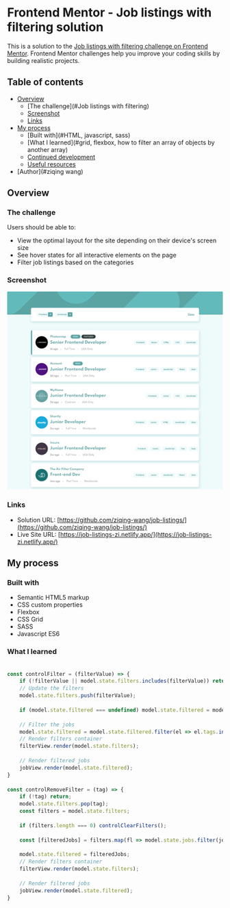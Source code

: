 # Frontend Mentor - Job listings with filtering solution

This is a solution to the [Job listings with filtering challenge on Frontend Mentor](https://www.frontendmentor.io/challenges/job-listings-with-filtering-ivstIPCt). Frontend Mentor challenges help you improve your coding skills by building realistic projects. 

## Table of contents

- [Overview](#overview)
  - [The challenge](#Job listings with filtering)
  - [Screenshot](#screenshot)
  - [Links](#links)
- [My process](#my-process)
  - [Built with](#HTML, javascript, sass)
  - [What I learned](#grid, flexbox, how to filter an array of objects by another array)
  - [Continued development](#continued-development)
  - [Useful resources](#https://fonts.google.com/specimen/Spartan)
- [Author](#ziqing wang)


## Overview

### The challenge

Users should be able to:

- View the optimal layout for the site depending on their device's screen size
- See hover states for all interactive elements on the page
- Filter job listings based on the categories

### Screenshot

![](./job-listings.png)


### Links

- Solution URL: [https://github.com/ziqing-wang/job-listings/](https://github.com/ziqing-wang/job-listings/)
- Live Site URL: [https://job-listings-zi.netlify.app/](https://job-listings-zi.netlify.app/)

## My process

### Built with

- Semantic HTML5 markup
- CSS custom properties
- Flexbox
- CSS Grid
- SASS
- Javascript ES6


### What I learned

```js - filter listings

const controlFilter = (filterValue) => {
    if (!filterValue || model.state.filters.includes(filterValue)) return;
    // Update the filters
    model.state.filters.push(filterValue);

    if (model.state.filtered === undefined) model.state.filtered = model.state.jobs;

    // Filter the jobs
    model.state.filtered = model.state.filtered.filter(el => el.tags.includes(filterValue));;
    // Render filters container
    filterView.render(model.state.filters);

    // Render filtered jobs
    jobView.render(model.state.filtered);
}

const controlRemoveFilter = (tag) => {
    if (!tag) return;
    model.state.filters.pop(tag);
    const filters = model.state.filters;
 
    if (filters.length === 0) controlClearFilters();

    const [filteredJobs] = filters.map(fl => model.state.jobs.filter(job =>job.tags.includes(fl)))

    model.state.filtered = filteredJobs;
    // Render filters container
    filterView.render(model.state.filters);

    // Render filtered jobs
    jobView.render(model.state.filtered);
}
```


